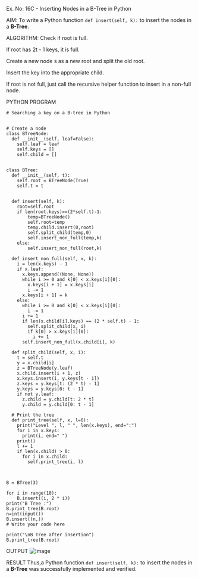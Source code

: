 Ex. No: 16C - Inserting Nodes in a B-Tree in Python

AIM:
To write a Python function `def insert(self, k):` to insert the nodes in a **B-Tree**.

ALGORITHM:
Check if root is full.

If root has 2t - 1 keys, it is full.

Create a new node s as a new root and split the old root.

Insert the key into the appropriate child.

If root is not full, just call the recursive helper function to insert in a non-full node.



PYTHON PROGRAM
```
# Searching a key on a B-tree in Python


# Create a node
class BTreeNode:
  def __init__(self, leaf=False):
    self.leaf = leaf
    self.keys = []
    self.child = []


class BTree:
  def __init__(self, t):
    self.root = BTreeNode(True)
    self.t = t


  def insert(self, k):
    root=self.root
    if len(root.keys)==(2*self.t)-1:
        temp=BTreeNode()
        self.root=temp
        temp.child.insert(0,root)
        self.split_child(temp,0)
        self.insert_non_full(temp,k)
    else:
        self.insert_non_full(root,k)

  def insert_non_full(self, x, k):
    i = len(x.keys) - 1
    if x.leaf:
      x.keys.append((None, None))
      while i >= 0 and k[0] < x.keys[i][0]:
        x.keys[i + 1] = x.keys[i]
        i -= 1
      x.keys[i + 1] = k
    else:
      while i >= 0 and k[0] < x.keys[i][0]:
        i -= 1
      i += 1
      if len(x.child[i].keys) == (2 * self.t) - 1:
        self.split_child(x, i)
        if k[0] > x.keys[i][0]:
          i += 1
      self.insert_non_full(x.child[i], k)

  def split_child(self, x, i):
    t = self.t
    y = x.child[i]
    z = BTreeNode(y.leaf)
    x.child.insert(i + 1, z)
    x.keys.insert(i, y.keys[t - 1])
    z.keys = y.keys[t: (2 * t) - 1]
    y.keys = y.keys[0: t - 1]
    if not y.leaf:
      z.child = y.child[t: 2 * t]
      y.child = y.child[0: t - 1]

  # Print the tree
  def print_tree(self, x, l=0):
    print("Level ", l, " ", len(x.keys), end=":")
    for i in x.keys:
      print(i, end=" ")
    print()
    l += 1
    if len(x.child) > 0:
      for i in x.child:
        self.print_tree(i, l)

  

B = BTree(3)

for i in range(10):
    B.insert((i, 2 * i))
print("B Tree :")
B.print_tree(B.root)
n=int(input())
B.insert((n,))
# Write your code here

print("\nB Tree after insertion")
B.print_tree(B.root)
```

OUTPUT
![image](https://github.com/user-attachments/assets/74dc0111-e03d-4ee9-a485-eadb060f80d8)

RESULT
Thus,a Python function `def insert(self, k):` to insert the nodes in a **B-Tree** was successfully implemented and verified.
